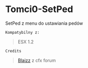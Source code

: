 # Tomci0-SetPed

SetPed z menu do ustawiania pedów

``` Kompatybilny z: ```

> ESX 1.2


``` Credits ```

> [Blaizz](https://forum.cfx.re/u/blaizz/summary) z cfx forum
